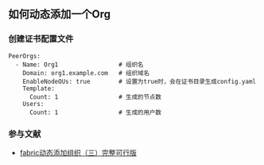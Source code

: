 ## 如何动态添加一个Org

### 创建证书配置文件
```
PeerOrgs:
  - Name: Org1                 # 组织名
    Domain: org1.example.com   # 组织域名
    EnableNodeOUs: true        # 设置为true时，会在证书目录生成config.yaml
    Template:
      Count: 1                 # 生成的节点数
    Users:
      Count: 1                 # 生成的用户数
```
### 参与文献
* [fabric动态添加组织（三）完整可行版](https://blog.csdn.net/qq_26288303/article/details/82500190)
